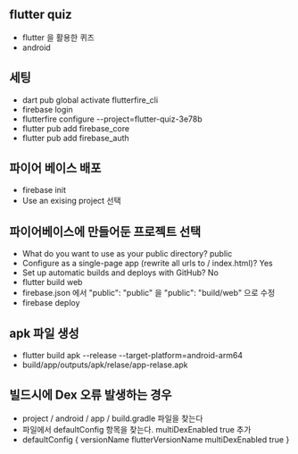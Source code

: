 ## flutter quiz

- flutter 을 활용한 퀴즈
- android

## 세팅
- dart pub global activate flutterfire_cli
- firebase login
- flutterfire configure --project=flutter-quiz-3e78b
- flutter pub add firebase_core
- flutter pub add firebase_auth

## 파이어 베이스 배포
- firebase init
- Use an exising project 선택

## 파이어베이스에 만들어둔 프로젝트 선택
- What do you want to use as your public directory? public
- Configure as a single-page app (rewrite all urls to /  index.html)? Yes
- Set up automatic builds and deploys with GitHub? No
- flutter build web
- firebase.json 에서 "public": "public" 을 "public": "build/web" 으로 수정
- firebase deploy

## apk 파일 생성
- flutter build apk --release --target-platform=android-arm64
- build/app/outputs/apk/relase/app-relase.apk

## 빌드시에 Dex 오류 발생하는 경우
- project / android / app / build.gradle 파일을 찾는다
- 파일에서 defaultConfig 항목을 찾는다. multiDexEnabled true 추가
- defaultConfig {
  versionName flutterVersionName
  multiDexEnabled true
} 